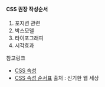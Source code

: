 #### CSS 권장 작성순서

1. 포지션 관련
2. 박스모델
3. 타이포그래피
4. 시각효과

참고링크
- [CSS 속성](http://blog.singihae.com/css-속성-순서/)
- [CSS 속성 순서표](https://docs.google.com/spreadsheets/d/1I0Se0_Ut6e3wDbctVZTp37caxzfK7K99mZHbhKtYVMw/edit) 출처 : 신기한 웹 세상
